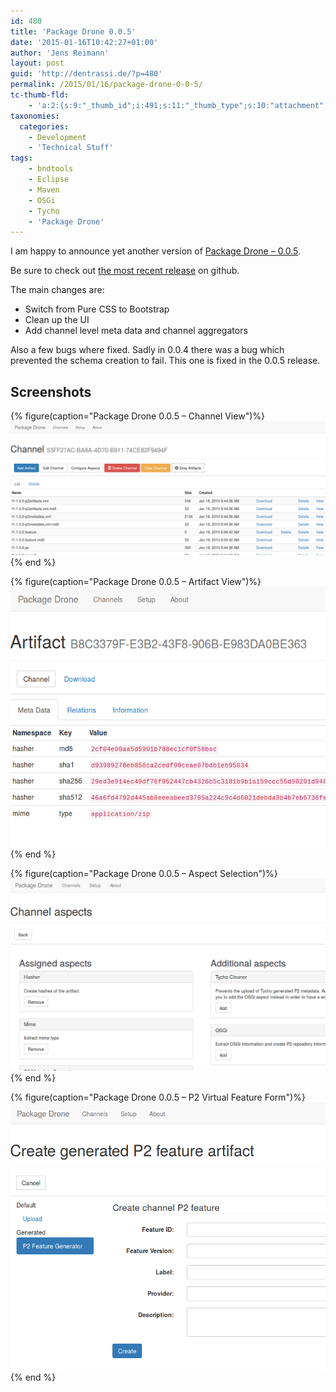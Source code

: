 ```yaml
---
id: 480
title: 'Package Drone 0.0.5'
date: '2015-01-16T10:42:27+01:00'
author: 'Jens Reimann'
layout: post
guid: 'http://dentrassi.de/?p=480'
permalink: /2015/01/16/package-drone-0-0-5/
tc-thumb-fld:
    - 'a:2:{s:9:"_thumb_id";i:491;s:11:"_thumb_type";s:10:"attachment";}'
taxonomies:
  categories:
    - Development
    - 'Technical Stuff'
tags:
    - bndtools
    - Eclipse
    - Maven
    - OSGi
    - Tycho
    - 'Package Drone'
---
```


I am happy to announce yet another version of [Package Drone – 0.0.5](https://github.com/ctron/package-drone/releases/tag/v0.0.5).

Be sure to check out [the most recent release](https://github.com/ctron/package-drone/releases) on github.

<!-- more -->

The main changes are:

- Switch from Pure CSS to Bootstrap
- Clean up the UI
- Add channel level meta data and channel aggregators

Also a few bugs where fixed. Sadly in 0.0.4 there was a bug which prevented the schema creation to fail. This one is fixed in the 0.0.5 release.

## Screenshots

{% figure(caption="Package Drone 0.0.5 – Channel View")%}
![Screenshot of channel view](/wp-content/uploads/pd005_001.png)
{% end %}

{% figure(caption="Package Drone 0.0.5 – Artifact View")%}
![Screenshot of channel view](/wp-content/uploads/pd005_002.png)
{% end %}

{% figure(caption="Package Drone 0.0.5 – Aspect Selection")%}
![Screenshot of channel view](/wp-content/uploads/pd005_003.png)
{% end %}

{% figure(caption="Package Drone 0.0.5 – P2 Virtual Feature Form")%}
![Screenshot of channel view](/wp-content/uploads/pd005_004.png)
{% end %}

